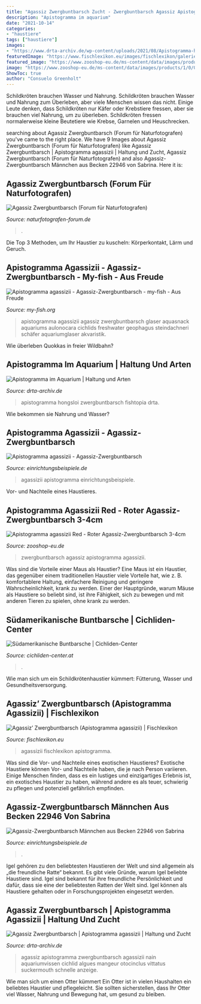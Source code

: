 ```yaml
---
title: "Agassiz Zwergbuntbarsch Zucht - Zwergbuntbarsch Agassiz Apistogramma Agassizii"
description: "Apistogramma im aquarium"
date: "2021-10-14"
categories:
- "haustiere"
tags: ["haustiere"]
images:
- "https://www.drta-archiv.de/wp-content/uploads/2021/08/Apistogramma-hongsloi-–-Rotstrich-Zwergbuntbarsch-Image-1-768x432.jpg"
featuredImage: "https://www.fischlexikon.eu/images/fischlexikon/galerie/apistogramma-agassizii-06.jpg"
featured_image: "https://www.zooshop-eu.de/ms-content/data/images/products/1/0/0/10013-500x500.jpg"
image: "https://www.zooshop-eu.de/ms-content/data/images/products/1/0/0/10013-500x500.jpg"
ShowToc: true
author: "Consuelo Greenholt"
---
```



Schildkröten brauchen Wasser und Nahrung.
Schildkröten brauchen Wasser und Nahrung zum Überleben, aber viele Menschen wissen das nicht. Einige Leute denken, dass Schildkröten nur Käfer oder Krebstiere fressen, aber sie brauchen viel Nahrung, um zu überleben. Schildkröten fressen normalerweise kleine Beutetiere wie Krebse, Garnelen und Heuschrecken.

	

		
searching about Agassiz Zwergbuntbarsch (Forum für Naturfotografen) you've came to the right place. We have 9 Images about Agassiz Zwergbuntbarsch (Forum für Naturfotografen) like Agassiz Zwergbuntbarsch | Apistogramma agassizii | Haltung und Zucht, Agassiz Zwergbuntbarsch (Forum für Naturfotografen) and also Agassiz-Zwergbuntbarsch Männchen aus Becken 22946 von Sabrina. Here it is:
		
    
## Agassiz Zwergbuntbarsch (Forum Für Naturfotografen)

<img loading=lazy src="https://naturfotografen-forum.de/data/o/103/516387/image::Ingmar_Stöhr_agassiz_zwergbuntbarsch_fisch_retro_umkehrring_zwergbuntbarsch.jpg" onerror="this.onerror=null;this.src='https://tse3.mm.bing.net/th?id=OIP.JypW0jXAcGqSu2oaKLA7twHaE8&amp;pid=15.1';" alt="Agassiz Zwergbuntbarsch (Forum für Naturfotografen)">

_Source: naturfotografen-forum.de_

>. 

	

Die Top 3 Methoden, um Ihr Haustier zu kuscheln: Körperkontakt, Lärm und Geruch.

    
## Apistogramma Agassizii - Agassiz-Zwergbuntbarsch - My-fish - Aus Freude

<img loading=lazy src="https://my-fish.org/wp-content/uploads/2012/05/apstogramma-agassizii-super-fire-red-mann.jpg" onerror="this.onerror=null;this.src='https://tse1.mm.bing.net/th?id=OIP.-rSjwUtr5uKN0Eu2PyR_kQHaE8&amp;pid=15.1';" alt="Apistogramma agassizii - Agassiz-Zwergbuntbarsch - my-fish - Aus Freude">

_Source: my-fish.org_

>apistogramma agassizii agassiz zwergbuntbarsch glaser aquasnack aquariums aulonocara cichlids freshwater geophagus steindachneri schäfer aquariumglaser akvaristik. 

	

Wie überleben Quokkas in freier Wildbahn?

    
## Apistogramma Im Aquarium | Haltung Und Arten

<img loading=lazy src="https://www.drta-archiv.de/wp-content/uploads/2021/08/Apistogramma-hongsloi-–-Rotstrich-Zwergbuntbarsch-Image-1-768x432.jpg" onerror="this.onerror=null;this.src='https://tse4.mm.bing.net/th?id=OIP.AbHsrWriub4MtY2G_ztmggHaEK&amp;pid=15.1';" alt="Apistogramma im Aquarium | Haltung und Arten">

_Source: drta-archiv.de_

>apistogramma hongsloi zwergbuntbarsch fishtopia drta. 

	

Wie bekommen sie Nahrung und Wasser?

    
## Apistogramma Agassizii - Agassiz-Zwergbuntbarsch

<img loading=lazy src="https://www.einrichtungsbeispiele.de/16to9/w1920/images_24484/aquarium-einrichten-mit-apistogramma-agassizii-beim-schlafen__6f476d78344a346750223a3b412a1dca.jpg" onerror="this.onerror=null;this.src='https://tse2.mm.bing.net/th?id=OIP.2AQEII8-ip_wtI9vcCi-vwHaEK&amp;pid=15.1';" alt="Apistogramma agassizii - Agassiz-Zwergbuntbarsch">

_Source: einrichtungsbeispiele.de_

>agassizii apistogramma einrichtungsbeispiele. 

	

Vor- und Nachteile eines Haustieres.

    
## Apistogramma Agassizii Red - Roter Agassiz-Zwergbuntbarsch 3-4cm

<img loading=lazy src="https://www.zooshop-eu.de/ms-content/data/images/products/1/0/0/10013-500x500.jpg" onerror="this.onerror=null;this.src='https://tse2.mm.bing.net/th?id=OIP.mV-1WD2s_gb5rXlfQqzdwAHaHa&amp;pid=15.1';" alt="Apistogramma agassizii Red - Roter Agassiz-Zwergbuntbarsch 3-4cm">

_Source: zooshop-eu.de_

>zwergbuntbarsch agassiz apistogramma agassizii. 

	

Was sind die Vorteile einer Maus als Haustier?
Eine Maus ist ein Haustier, das gegenüber einem traditionellen Haustier viele Vorteile hat, wie z. B. komfortablere Haltung, einfachere Reinigung und geringere Wahrscheinlichkeit, krank zu werden. Einer der Hauptgründe, warum Mäuse als Haustiere so beliebt sind, ist ihre Fähigkeit, sich zu bewegen und mit anderen Tieren zu spielen, ohne krank zu werden.

    
## Südamerikanische Buntbarsche | Cichliden-Center

<img loading=lazy src="https://www.cichliden-center.at/wp-content/uploads/2017/11/AgassizZwergbuntbarsch.jpg" onerror="this.onerror=null;this.src='https://tse3.mm.bing.net/th?id=OIP.QDunZV0Ntls61oLI6ottfwAAAA&amp;pid=15.1';" alt="Südamerikanische Buntbarsche | Cichliden-Center">

_Source: cichliden-center.at_

>. 

	

Wie man sich um ein Schildkrötenhaustier kümmert: Fütterung, Wasser und Gesundheitsversorgung.

    
## Agassiz’ Zwergbuntbarsch (Apistogramma Agassizii) | Fischlexikon

<img loading=lazy src="https://www.fischlexikon.eu/images/fischlexikon/galerie/apistogramma-agassizii-06.jpg" onerror="this.onerror=null;this.src='https://tse2.mm.bing.net/th?id=OIP.zB22WTQQHd71lqkQNrolwAAAAA&amp;pid=15.1';" alt="Agassiz’ Zwergbuntbarsch (Apistogramma agassizii) | Fischlexikon">

_Source: fischlexikon.eu_

>agassizii fischlexikon apistogramma. 

	

Was sind die Vor- und Nachteile eines exotischen Haustieres?
Exotische Haustiere können Vor- und Nachteile haben, die je nach Person variieren. Einige Menschen finden, dass es ein lustiges und einzigartiges Erlebnis ist, ein exotisches Haustier zu haben, während andere es als teuer, schwierig zu pflegen und potenziell gefährlich empfinden.

    
## Agassiz-Zwergbuntbarsch Männchen Aus Becken 22946 Von Sabrina

<img loading=lazy src="https://www.einrichtungsbeispiele.de/16to9/w800/images_22946/agassiz-zwergbuntbarsch-maennchen__0fd8c500f0515258d8728f8f60d323f3.jpg" onerror="this.onerror=null;this.src='https://tse2.mm.bing.net/th?id=OIP.-SiL_m2I2l1lHWpYUNWcnwHaEK&amp;pid=15.1';" alt="Agassiz-Zwergbuntbarsch Männchen aus Becken 22946 von Sabrina">

_Source: einrichtungsbeispiele.de_

>. 

	

Igel gehören zu den beliebtesten Haustieren der Welt und sind allgemein als „die freundliche Ratte“ bekannt.
Es gibt viele Gründe, warum Igel beliebte Haustiere sind. Igel sind bekannt für ihre freundliche Persönlichkeit und dafür, dass sie eine der beliebtesten Ratten der Welt sind. Igel können als Haustiere gehalten oder in Forschungsprojekten eingesetzt werden.

    
## Agassiz Zwergbuntbarsch | Apistogramma Agassizii | Haltung Und Zucht

<img loading=lazy src="https://www.garnelio.de/media/image/f6/58/a4/Agassizizwergbuntbarsch700141_600x600.jpg" onerror="this.onerror=null;this.src='https://tse4.mm.bing.net/th?id=OIP.t9hjjpyy4F3MO0Q1zeo-XwHaF7&amp;pid=15.1';" alt="Agassiz Zwergbuntbarsch | Apistogramma agassizii | Haltung und Zucht">

_Source: drta-archiv.de_

>agassiz apistogramma zwergbuntbarsch agassizii nain aquariumvissen cichlid algues mangeur otocinclus vittatus suckermouth schnelle anzeige. 

	

Wie man sich um einen Otter kümmert
Ein Otter ist in vielen Haushalten ein beliebtes Haustier und pflegeleicht. Sie sollten sicherstellen, dass Ihr Otter viel Wasser, Nahrung und Bewegung hat, um gesund zu bleiben.

